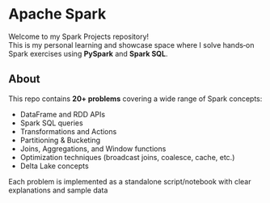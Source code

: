 #  Apache Spark 

Welcome to my Spark Projects repository!  
This is my personal learning and showcase space where I solve hands‑on Spark exercises using **PySpark** and **Spark SQL**.

##  About
This repo contains **20+ problems** covering a wide range of Spark concepts:
-  DataFrame and RDD APIs
-  Spark SQL queries
-  Transformations and Actions
-  Partitioning & Bucketing
-  Joins, Aggregations, and Window functions
-  Optimization techniques (broadcast joins, coalesce, cache, etc.)
-  Delta Lake concepts

Each problem is implemented as a standalone script/notebook with clear explanations and sample data
